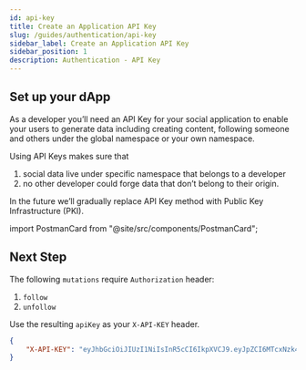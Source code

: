```yaml
---
id: api-key
title: Create an Application API Key
slug: /guides/authentication/api-key
sidebar_label: Create an Application API Key
sidebar_position: 1
description: Authentication - API Key
---
```


## Set up your dApp

As a developer you’ll need an API Key for your social application to enable your users to generate data including creating content, following someone and others under the global namespace or your own namespace.

Using API Keys makes sure that

1. social data live under specific namespace that belongs to a developer
2. no other developer could forge data that don’t belong to their origin.

In the future we’ll gradually replace API Key method with Public Key Infrastructure (PKI).

import PostmanCard from "@site/src/components/PostmanCard";

<PostmanCard 
  queryURL="https://cyberconnect-v2.postman.co/workspace/CyberConnect-V2~aae5e431-a27c-48e0-a97f-983df4efa6e7/request/20133006-4bbcb46e-3eea-41b4-9512-241205c389cb"
  exampleURL="https://cyberconnect-v2.postman.co/workspace/CyberConnect-V2~aae5e431-a27c-48e0-a97f-983df4efa6e7/example/20133006-03c76460-2607-4f8a-9d6b-08632a5cda94"
/>

## Next Step

The following `mutations` require `Authorization` header:

1. `follow`
2. `unfollow`

Use the resulting `apiKey` as your `X-API-KEY` header.

```json
{
    "X-API-KEY": "eyJhbGciOiJIUzI1NiIsInR5cCI6IkpXVCJ9.eyJpZCI6MTcxNzk4NjkxODQsImVtYWlsIjoiaGlAY3liZXJjb25uZWN0Lm1lIiwidHdpdHRlcklEIjoiQGN5YmVyY29ubmVjdGhxIiwibmFtZXNwYWNlIjoiQ3liZXJDb25uZWN0Iiwib3JpZ2luX2hvc3QiOiJjeWJlcmNvbm5lY3QubWUiLCJpc3MiOiJDeWJlckNvbm5lY3QiLCJleHAiOjE2NjU4NjUyNzQsImlhdCI6MTY2MzI3MzI3NH0.VCqlS7eDzqZGq--WfJ102qVWlgXcLkMgSSlzkl9bQLU"
}
```
